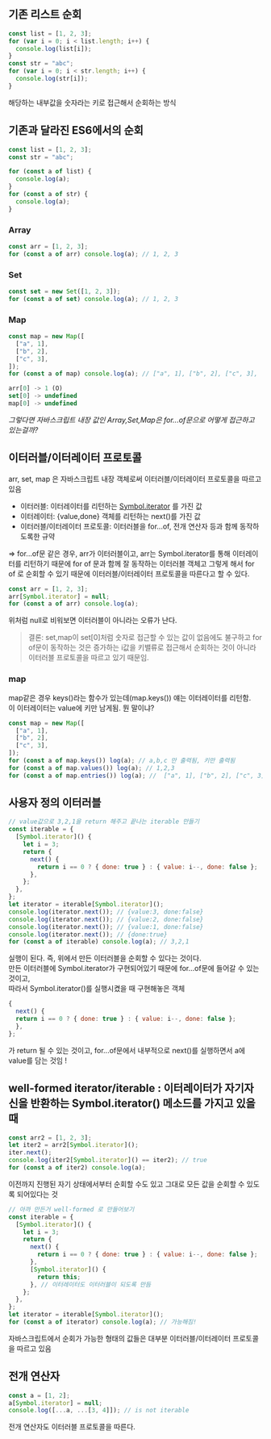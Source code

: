 ## 기존 리스트 순회

```javascript
const list = [1, 2, 3];
for (var i = 0; i < list.length; i++) {
  console.log(list[i]);
}
const str = "abc";
for (var i = 0; i < str.length; i++) {
  console.log(str[i]);
}
```

해당하는 내부값을 숫자라는 키로 접근해서 순회하는 방식

## 기존과 달라진 ES6에서의 순회

```javascript
const list = [1, 2, 3];
const str = "abc";

for (const a of list) {
  console.log(a);
}
for (const a of str) {
  console.log(a);
}
```

### Array

```javascript
const arr = [1, 2, 3];
for (const a of arr) console.log(a); // 1, 2, 3
```

### Set

```javascript
const set = new Set([1, 2, 3]);
for (const a of set) console.log(a); // 1, 2, 3
```

### Map

```javascript
const map = new Map([
  ["a", 1],
  ["b", 2],
  ["c", 3],
]);
for (const a of map) console.log(a); // ["a", 1], ["b", 2], ["c", 3],
```

```javascript
arr[0] -> 1 (O)
set[0] -> undefined
map[0] -> undefined
```

_그렇다면 자바스크립트 내장 값인 Array,Set,Map은 for...of문으로 어떻게 접근하고 있는걸까?_

## 이터러블/이터레이터 프로토콜

arr, set, map 은 자바스크립트 내장 객체로써 이터러블/이터레이터 프로토콜을 따르고있음</br>

- 이터러블: 이터레이터를 리턴하는 [Symbol.iterator]() 를 가진 값
- 이터레이터: {value,done} 객체를 리턴하는 next()를 가진 값
- 이터러블/이터레이터 프로토콜: 이터러블을 for...of, 전개 연산자 등과 함께 동작하도록한 규약

=> for...of문 같은 경우, arr가 이터러블이고, arr는 Symbol.iterator를 통해 이터레이터를 리턴하기 때문에 for of 문과 함께 잘 동작하는 이터러블 객체고 그렇게 해서 for of 로 순회할 수 있기 때문에 이터러블/이터레이터 프로토콜을 따른다고 할 수 있다.

```javascript
const arr = [1, 2, 3];
arr[Symbol.iterator] = null;
for (const a of arr) console.log(a);
```

위처럼 null로 비워보면 이터러블이 아니라는 오류가 난다.

> 결론: set,map이 set[0]처럼 숫자로 접근할 수 있는 값이 없음에도 불구하고 for of문이 동작하는 것은 증가하는 i값을 키밸류로 접근해서 순회하는 것이 아니라 이터러블 프로토콜을 따르고 있기 때문임.

### map

map같은 경우 keys()라는 함수가 있는데(map.keys()) 얘는 이터레이터를 리턴함.</br>
이 이터레이터는 value에 키만 남게됨.
뭔 말이냐?

```javascript
const map = new Map([
  ["a", 1],
  ["b", 2],
  ["c", 3],
]);
for (const a of map.keys()) log(a); // a,b,c 만 출력됨, 키만 출력됨
for (const a of map.values()) log(a); // 1,2,3
for (const a of map.entries()) log(a); //  ["a", 1], ["b", 2], ["c", 3]
```

## 사용자 정의 이터러블

```javascript
// value값으로 3,2,1을 return 해주고 끝나는 iterable 만들기
const iterable = {
  [Symbol.iterator]() {
    let i = 3;
    return {
      next() {
        return i == 0 ? { done: true } : { value: i--, done: false };
      },
    };
  },
};
let iterator = iterable[Symbol.iterator]();
console.log(iterator.next()); // {value:3, done:false}
console.log(iterator.next()); // {value:2, done:false}
console.log(iterator.next()); // {value:1, done:false}
console.log(iterator.next()); // {done:true}
for (const a of iterable) console.log(a); // 3,2,1
```

실행이 된다. 즉, 위에서 만든 이터러블을 순회할 수 있다는 것이다. </br>
만든 이터러블에 Symbol.iterator가 구현되어있기 때문에 for...of문에 들어갈 수 있는 것이고, </br>
따라서 Symbol.iterator()를 실행시켰을 때 구현해놓은 객체

```javascript
{
  next() {
  return i == 0 ? { done: true } : { value: i--, done: false };
  },
};
```

가 return 될 수 있는 것이고,
for...of문에서 내부적으로 next()를 실행하면서 a에 value를 담는 것임 !

## well-formed iterator/iterable : 이터레이터가 자기자신을 반환하는 Symbol.iterator() 메소드를 가지고 있을 때

```javascript
const arr2 = [1, 2, 3];
let iter2 = arr2[Symbol.iterator]();
iter.next();
console.log(iter2[Symbol.iterator]() == iter2); // true
for (const a of iter2) console.log(a);
```

이전까지 진행된 자기 상태에서부터 순회할 수도 있고 그대로 모든 값을 순회할 수 있도록 되어있다는 것

```javascript
// 아까 만든거 well-formed 로 만들어보기
const iterable = {
  [Symbol.iterator]() {
    let i = 3;
    return {
      next() {
        return i == 0 ? { done: true } : { value: i--, done: false };
      },
      [Symbol.iterator]() {
        return this;
      }, // 이터레이터도 이터러블이 되도록 만듬
    };
  },
};
let iterator = iterable[Symbol.iterator]();
for (const a of iterator) console.log(a); // 가능해짐!
```

자바스크립트에서 순회가 가능한 형태의 값들은 대부분 이터러블/이터레이터 프로토콜을 따르고 있음

## 전개 연산자

```javascript
const a = [1, 2];
a[Symbol.iterator] = null;
console.log([...a, ...[3, 4]]); // is not iterable
```

전개 연산자도 이터러블 프로토콜을 따른다.
